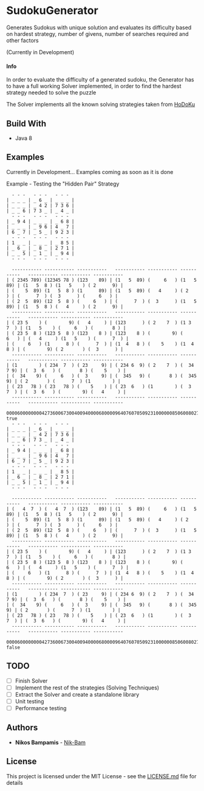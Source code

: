 # SudokuGenerator

Generates Sudokus with unique solution and evaluates its difficulty based on hardest strategy, number of givens, number of searches required and other factors

(Currently in Development)

#### Info

In order to evaluate the difficulty of a generated sudoku, the Generator has to have a full working Solver implemented, in order to find the hardest strategy needed to solve the puzzle

The Solver implements all the known solving strategies taken from [HoDoKu](http://hodoku.sourceforge.net/)

## Build With

* Java 8

## Examples

Currently in Development... Examples coming as soon as it is done

Example - Testing the "Hidden Pair" Strategy

```
  - - -   - - -   - - -   
| _ _ _ | _ 6 _ | _ _ _ | 
| _ _ _ | _ 4 2 | 7 3 6 | 
| _ _ 6 | 7 3 _ | _ 4 _ | 
  - - -   - - -   - - -   
| _ 9 4 | _ _ _ | _ 6 8 | 
| _ _ _ | _ 9 6 | 4 _ 7 | 
| 6 _ 7 | _ 5 _ | 9 2 3 | 
  - - -   - - -   - - -   
| 1 _ _ | _ _ _ | _ 8 5 | 
| _ 6 _ | _ 8 _ | 2 7 1 | 
| _ _ 5 | _ 1 _ | _ 9 4 | 
  - - -   - - -   - - -   

  ----------- ----------- -----------   ----------- ----------- -----------   ----------- ----------- -----------   
| ( 2345 789) (12345 78 ) (123    89) | (1   5  89) (     6   ) (1   5  89) | (1   5  8 ) (1   5    ) ( 2      9) | 
| (    5  89) (1   5  8 ) (1      89) | (1   5  89) (   4     ) ( 2       ) | (      7  ) (  3      ) (     6   ) | 
| ( 2  5  89) (12  5  8 ) (     6   ) | (      7  ) (  3      ) (1   5  89) | (1   5  8 ) (   4     ) ( 2      9) | 
  ----------- ----------- -----------   ----------- ----------- -----------   ----------- ----------- -----------   
| ( 23 5    ) (        9) (   4     ) | (123      ) ( 2    7  ) (1 3   7  ) | (1   5    ) (     6   ) (       8 ) | 
| ( 23 5  8 ) (123 5  8 ) (123    8 ) | (123    8 ) (        9) (     6   ) | (   4     ) (1   5    ) (      7  ) | 
| (     6   ) (1      8 ) (      7  ) | (1  4   8 ) (    5    ) (1  4   8 ) | (        9) ( 2       ) (  3      ) | 
  ----------- ----------- -----------   ----------- ----------- -----------   ----------- ----------- -----------   
| (1        ) ( 234  7  ) ( 23     9) | ( 234 6  9) ( 2    7  ) (  34  7 9) | (  3  6   ) (       8 ) (    5    ) | 
| (  34    9) (     6   ) (  3     9) | (  345   9) (       8 ) (  345   9) | ( 2       ) (      7  ) (1        ) | 
| ( 23   78 ) ( 23   78 ) (    5    ) | ( 23  6   ) (1        ) (  3   7  ) | (  3  6   ) (        9) (   4     ) | 
  ----------- ----------- -----------   ----------- ----------- -----------   ----------- ----------- -----------   

000060000000042736006730040094000068000096407607050923100000085060080271005010094
true
  - - -   - - -   - - -   
| _ _ _ | _ 6 _ | _ _ _ | 
| _ _ _ | _ 4 2 | 7 3 6 | 
| _ _ 6 | 7 3 _ | _ 4 _ | 
  - - -   - - -   - - -   
| _ 9 4 | _ _ _ | _ 6 8 | 
| _ _ _ | _ 9 6 | 4 _ 7 | 
| 6 _ 7 | _ 5 _ | 9 2 3 | 
  - - -   - - -   - - -   
| 1 _ _ | _ _ _ | _ 8 5 | 
| _ 6 _ | _ 8 _ | 2 7 1 | 
| _ _ 5 | _ 1 _ | _ 9 4 | 
  - - -   - - -   - - -   

  ----------- ----------- -----------   ----------- ----------- -----------   ----------- ----------- -----------   
| (   4  7  ) (   4  7  ) (123    89) | (1   5  89) (     6   ) (1   5  89) | (1   5  8 ) (1   5    ) ( 2      9) | 
| (    5  89) (1   5  8 ) (1      89) | (1   5  89) (   4     ) ( 2       ) | (      7  ) (  3      ) (     6   ) | 
| ( 2  5  89) (12  5  8 ) (     6   ) | (      7  ) (  3      ) (1   5  89) | (1   5  8 ) (   4     ) ( 2      9) | 
  ----------- ----------- -----------   ----------- ----------- -----------   ----------- ----------- -----------   
| ( 23 5    ) (        9) (   4     ) | (123      ) ( 2    7  ) (1 3   7  ) | (1   5    ) (     6   ) (       8 ) | 
| ( 23 5  8 ) (123 5  8 ) (123    8 ) | (123    8 ) (        9) (     6   ) | (   4     ) (1   5    ) (      7  ) | 
| (     6   ) (1      8 ) (      7  ) | (1  4   8 ) (    5    ) (1  4   8 ) | (        9) ( 2       ) (  3      ) | 
  ----------- ----------- -----------   ----------- ----------- -----------   ----------- ----------- -----------   
| (1        ) ( 234  7  ) ( 23     9) | ( 234 6  9) ( 2    7  ) (  34  7 9) | (  3  6   ) (       8 ) (    5    ) | 
| (  34    9) (     6   ) (  3     9) | (  345   9) (       8 ) (  345   9) | ( 2       ) (      7  ) (1        ) | 
| ( 23   78 ) ( 23   78 ) (    5    ) | ( 23  6   ) (1        ) (  3   7  ) | (  3  6   ) (        9) (   4     ) | 
  ----------- ----------- -----------   ----------- ----------- -----------   ----------- ----------- -----------   

000060000000042736006730040094000068000096407607050923100000085060080271005010094
false
```

## TODO

* [ ] Finish Solver
* [ ] Implement the rest of the strategies (Solving Techniques)
* [ ] Extract the Solver and create a standalone library
* [ ] Unit testing
* [ ] Performance testing

## Authors

* **Nikos Bampamis** - [Nik-Bam](https://github.com/Nik-Bam)

## License

This project is licensed under the MIT License - see the [LICENSE.md](LICENSE.md) file for details
